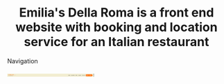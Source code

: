 <h1 align="center"> Emilia's Della Roma is a front end website with booking and location service for an Italian restaurant</h1>
<P>Navigation</P>
<p>
  <img src="assets/navigation.png" alt="Logo" width="200"/>
</p>

